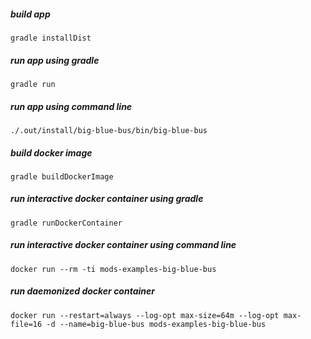<!-- generated, do not modify -->
##### build app
```
gradle installDist
```

##### run app using gradle
```
gradle run
```

##### run app using command line
```
./.out/install/big-blue-bus/bin/big-blue-bus
```

##### build docker image
```
gradle buildDockerImage
```

##### run interactive docker container using gradle
```
gradle runDockerContainer
```

##### run interactive docker container using command line
```
docker run --rm -ti mods-examples-big-blue-bus
```

##### run daemonized docker container
```
docker run --restart=always --log-opt max-size=64m --log-opt max-file=16 -d --name=big-blue-bus mods-examples-big-blue-bus
```


